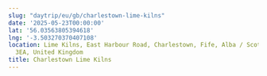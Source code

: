 ```yaml
---
slug: "daytrip/eu/gb/charlestown-lime-kilns"
date: '2025-05-23T00:00:00'
lat: '56.03563805394618'
lng: '-3.503270370407108'
location: Lime Kilns, East Harbour Road, Charlestown, Fife, Alba / Scotland, KY11
  3EA, United Kingdom
title: Charlestown Lime Kilns
---
```



